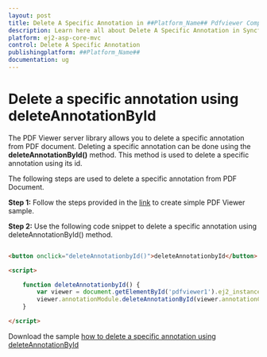 ```yaml
---
layout: post
title: Delete A Specific Annotation in ##Platform_Name## Pdfviewer Component
description: Learn here all about Delete A Specific Annotation in Syncfusion ##Platform_Name## Pdfviewer component of Syncfusion Essential JS 2 and more.
platform: ej2-asp-core-mvc
control: Delete A Specific Annotation
publishingplatform: ##Platform_Name##
documentation: ug
---
```


# Delete a specific annotation using deleteAnnotationById

The PDF Viewer server library allows you to delete a specific annotation from PDF document. Deleting a specific annotation can be done using the **deleteAnnotationById()** method. This method is used to delete a specific annotation using its id.

The following steps are used to delete a specific annotation from PDF Document.

**Step 1:** Follow the steps provided in the [link](https://ej2.syncfusion.com/aspnetcore/documentation/pdfviewer/getting-started/) to create simple PDF Viewer sample.

**Step 2:** Use the following code snippet to delete a specific annotation using deleteAnnotationById() method.

```html

<button onclick="deleteAnnotationbyId()">deleteAnnotationbyId</button>

<script>

    function deleteAnnotationbyId() {
        var viewer = document.getElementById('pdfviewer1').ej2_instances[0];
        viewer.annotationModule.deleteAnnotationById(viewer.annotationCollection[0].annotationId);
    }

</script>

```

Download the sample [how to delete a specific annotation using deleteAnnotationById](https://www.syncfusion.com/downloads/support/directtrac/general/ze/EJ2PDFViewer_Core3.0-586159002)